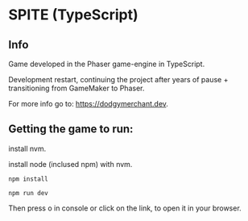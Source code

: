 # SPITE (TypeScript)

## Info
Game developed in the Phaser game-engine in TypeScript.

Development restart, continuing the project after years of pause + transitioning from GameMaker to Phaser.

For more info go to: https://dodgymerchant.dev.

## Getting the game to run:
install nvm.

install node (inclused npm) with nvm.

`npm install`

`npm run dev`

Then press o in console or click on the link, to open it in your browser.
